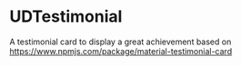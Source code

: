 # UDTestimonial
A testimonial card to display a great achievement  based on https://www.npmjs.com/package/material-testimonial-card
